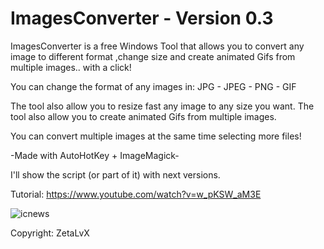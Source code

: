 # ImagesConverter - Version 0.3
ImagesConverter is a free Windows Tool that allows you to convert any image to different format ,change size and create animated Gifs from multiple images.. with a click!

You can change the format of any images in:
JPG - JPEG - PNG - GIF

The tool also allow you to resize fast any image to any size you want.
The tool also allow you to create animated Gifs from multiple images.

You can convert multiple images at the same time selecting more files!

-Made with AutoHotKey + ImageMagick-

I'll show the script (or part of it) with next versions.

Tutorial:
https://www.youtube.com/watch?v=w_pKSW_aM3E

![icnews](https://user-images.githubusercontent.com/19651044/178154473-d6ef7c9f-d972-414d-b316-032fb6367a39.PNG)

Copyright: ZetaLvX
